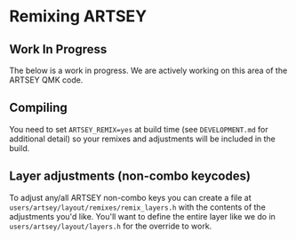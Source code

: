 # Remixing ARTSEY

## Work In Progress

The below is a work in progress. We are actively working on this area of the ARTSEY QMK code.

## Compiling

You need to set `ARTSEY_REMIX=yes` at build time (see `DEVELOPMENT.md` for additional detail) so your remixes and adjustments will be included in the build.

## Layer adjustments (non-combo keycodes)

To adjust any/all ARTSEY non-combo keys you can create a file at `users/artsey/layout/remixes/remix_layers.h` with the contents of the adjustments you'd like. You'll want to define the entire layer like we do in `users/artsey/layout/layers.h` for the override to work.
